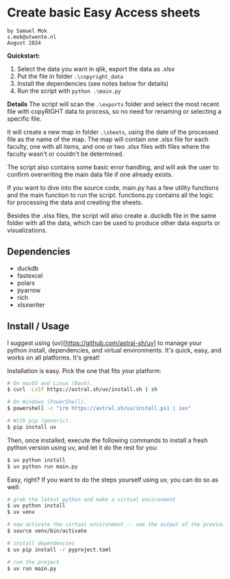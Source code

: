# Create basic Easy Access sheets
    by Samuel Mok
    s.mok@utwente.nl
    August 2024

**Quickstart:**
1. Select the data you want in qlik, export the data as .xlsx
2. Put the file in folder ```.\copyright_data```
3. Install the dependencies (see notes below for details)
4. Run the script with ```python .\main.py```

**Details**
The script will scan the ```.\exports``` folder and select the most recent file with copyRIGHT data to process, so no need for renaming or selecting a specific file.

It will create a new map in folder ```.\sheets```, using the date of the processed file as the name of the map.
The map will contain one .xlsx file for each faculty, one with all items, and one or two .xlsx files with files where the faculty wasn't or couldn't be determined. 

The script also contains some basic error handling, and will ask the user to confirm overwriting the main data file if one already exists.

If you want to dive into the source code, main.py has a few utility functions and the main function to run the script. functions.py contains all the logic for processing the data and creating the sheets. 

Besides the .xlsx files, the script will also create a .duckdb file in the same folder with all the data, which can be used to produce other data exports or visualizations.

## Dependencies
- duckdb
- fastexcel
- polars
- pyarrow
- rich
- xlsxwriter

## Install / Usage

I suggest using (uv)[https://github.com/astral-sh/uv] to manage your python install, dependencies, and virtual environments. It's quick, easy, and works on all platforms. It's great!

Installation is easy. Pick the one that fits your platform:

```bash
# On macOS and Linux (Bash).
$ curl -LsSf https://astral.sh/uv/install.sh | sh

# On Windows (PowerShell).
$ powershell -c "irm https://astral.sh/uv/install.ps1 | iex"

# With pip (generic).
$ pip install uv
```

Then, once installed, execute the following commands to install a fresh python version using uv, and let it do the rest for you:

```bash
$ uv python install
$ uv python run main.py
```

Easy, right? If you want to do the steps yourself using uv, you can do so as well:

```bash
# grab the latest python and make a virtual environment
$ uv python install
$ uv venv

# now activate the virtual environment -- see the output of the previous command
$ source venv/bin/activate

# install dependencies
$ uv pip install -r pyproject.toml

# run the project
$ uv run main.py
```
